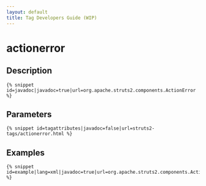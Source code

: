 ```yaml
---
layout: default
title: Tag Developers Guide (WIP)
---
```


# actionerror

## Description

~~~~~~~
{% snippet id=javadoc|javadoc=true|url=org.apache.struts2.components.ActionError %}
~~~~~~~

## Parameters

~~~~~~~
{% snippet id=tagattributes|javadoc=false|url=struts2-tags/actionerror.html %}
~~~~~~~

## Examples

~~~~~~~
{% snippet id=example|lang=xml|javadoc=true|url=org.apache.struts2.components.ActionError %}
~~~~~~~
